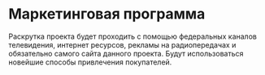 # Маркетинговая программа 
Раскрутка проекта будет проходить с помощью федеральных каналов телевидения, интернет ресурсов, рекламы на радиопередачах и обязательно самого сайта данного проекта. Будут использоваться новейшие способы привлечения покупателей.
